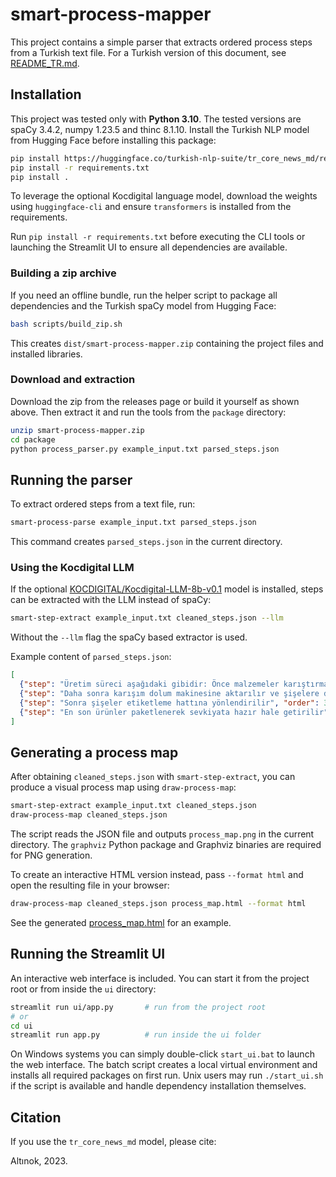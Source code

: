 # smart-process-mapper

This project contains a simple parser that extracts ordered process steps from a Turkish text file.
For a Turkish version of this document, see [README_TR.md](README_TR.md).

## Installation

This project was tested only with **Python 3.10**.
The tested versions are spaCy 3.4.2, numpy 1.23.5 and thinc 8.1.10. Install the Turkish NLP model from Hugging Face before installing this package:
```bash
pip install https://huggingface.co/turkish-nlp-suite/tr_core_news_md/resolve/main/tr_core_news_md-any-py3-none-any.whl
pip install -r requirements.txt
pip install .
```

To leverage the optional Kocdigital language model, download the weights using
`huggingface-cli` and ensure `transformers` is installed from the requirements.

Run `pip install -r requirements.txt` before executing the CLI tools or launching the Streamlit UI to ensure all dependencies are available.


### Building a zip archive

If you need an offline bundle, run the helper script to package all
dependencies and the Turkish spaCy model from Hugging Face:

```bash
bash scripts/build_zip.sh
```

This creates `dist/smart-process-mapper.zip` containing the project files and
installed libraries.

### Download and extraction

Download the zip from the releases page or build it yourself as shown above.
Then extract it and run the tools from the `package` directory:

```bash
unzip smart-process-mapper.zip
cd package
python process_parser.py example_input.txt parsed_steps.json
```

## Running the parser

To extract ordered steps from a text file, run:

```bash
smart-process-parse example_input.txt parsed_steps.json
```

This command creates ``parsed_steps.json`` in the current directory.

### Using the Kocdigital LLM

If the optional [KOCDIGITAL/Kocdigital-LLM-8b-v0.1](https://huggingface.co/KOCDIGITAL/Kocdigital-LLM-8b-v0.1) model is installed,
steps can be extracted with the LLM instead of spaCy:

```bash
smart-step-extract example_input.txt cleaned_steps.json --llm
```

Without the ``--llm`` flag the spaCy based extractor is used.

Example content of ``parsed_steps.json``:

```json
[
  {"step": "Üretim süreci aşağıdaki gibidir: Önce malzemeler karıştırma bölümünde iyice karıştırılır", "order": 1},
  {"step": "Daha sonra karışım dolum makinesine aktarılır ve şişelere doldurulur", "order": 2},
  {"step": "Sonra şişeler etiketleme hattına yönlendirilir", "order": 3},
  {"step": "En son ürünler paketlenerek sevkiyata hazır hale getirilir", "order": 4}
]
```

## Generating a process map

After obtaining ``cleaned_steps.json`` with ``smart-step-extract``, you can produce a visual process map using ``draw-process-map``:

```bash
smart-step-extract example_input.txt cleaned_steps.json
draw-process-map cleaned_steps.json
```

The script reads the JSON file and outputs ``process_map.png`` in the current directory. The ``graphviz`` Python package and Graphviz binaries are required for PNG generation.

To create an interactive HTML version instead, pass ``--format html`` and open the resulting file in your browser:

```bash
draw-process-map cleaned_steps.json process_map.html --format html
```

See the generated [process_map.html](process_map.html) for an example.

## Running the Streamlit UI

An interactive web interface is included. You can start it from the project root or from inside the `ui` directory:

```bash
streamlit run ui/app.py       # run from the project root
# or
cd ui
streamlit run app.py          # run inside the ui folder
```

On Windows systems you can simply double-click `start_ui.bat` to launch the web
interface. The batch script creates a local virtual environment and installs all
required packages on first run. Unix users may run `./start_ui.sh` if the script
is available and handle dependency installation themselves.

## Citation

If you use the `tr_core_news_md` model, please cite:

Altınok, 2023.
